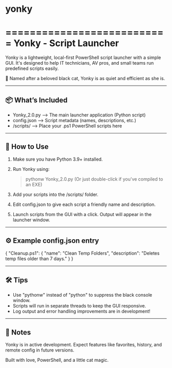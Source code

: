 # yonky
===========================
  Yonky - Script Launcher
===========================

Yonky is a lightweight, local-first PowerShell script launcher with a simple GUI.
It's designed to help IT technicians, AV pros, and small teams run predefined scripts easily.

🐾 Named after a beloved black cat, Yonky is as quiet and efficient as she is.

-------------------------------------
📦 What’s Included
-------------------------------------
- Yonky_2.0.py        --> The main launcher application (Python script)
- config.json         --> Script metadata (names, descriptions, etc.)
- /scripts/           --> Place your .ps1 PowerShell scripts here

-------------------------------------
🧠 How to Use
-------------------------------------
1. Make sure you have Python 3.9+ installed.

2. Run Yonky using:
   > pythonw Yonky_2.0.py
   (Or just double-click if you've compiled to an EXE)

3. Add your scripts into the /scripts/ folder.

4. Edit config.json to give each script a friendly name and description.

5. Launch scripts from the GUI with a click. Output will appear in the launcher window.

-------------------------------------
⚙️ Example config.json entry
-------------------------------------
{
  "Cleanup.ps1": {
    "name": "Clean Temp Folders",
    "description": "Deletes temp files older than 7 days."
  }
}

-------------------------------------
🛠 Tips
-------------------------------------
- Use "pythonw" instead of "python" to suppress the black console window.
- Scripts will run in separate threads to keep the GUI responsive.
- Log output and error handling improvements are in development!

-------------------------------------
📌 Notes
-------------------------------------
Yonky is in active development. Expect features like favorites, history, and remote config in future versions.

Built with love, PowerShell, and a little cat magic.
